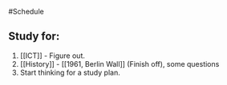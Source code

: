 #Schedule

## Study for:
1. [[ICT]] - Figure out.
2. [[History]] - [[1961, Berlin Wall]] (Finish off), some questions
3. Start thinking for a study plan.